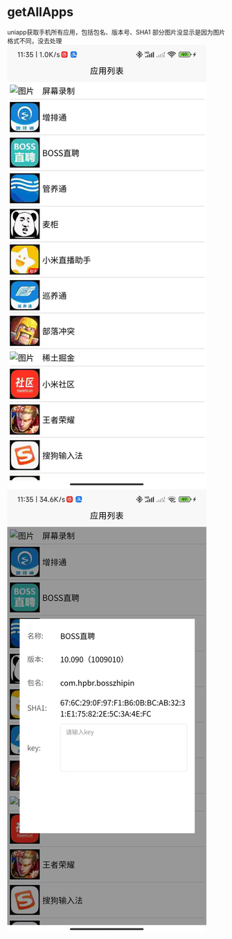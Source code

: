 # getAllApps
uniapp获取手机所有应用，包括包名、版本号、SHA1
部分图片没显示是因为图片格式不同，没去处理
![image](https://raw.githubusercontent.com/LZF-fe/getAllApps/main/static/%E7%A4%BA%E4%BE%8B1.jpg)
![image](https://raw.githubusercontent.com/LZF-fe/getAllApps/main/static/%E7%A4%BA%E4%BE%8B2.jpg)
